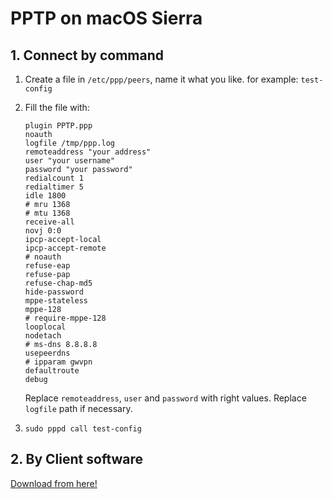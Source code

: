 # PPTP on macOS Sierra

## 1. Connect by command

1. Create a file in `/etc/ppp/peers`, name it what you like. for example: `test-config`

1. Fill the file with:
    ```text
    plugin PPTP.ppp
    noauth
    logfile /tmp/ppp.log
    remoteaddress "your address"
    user "your username"
    password "your password"
    redialcount 1
    redialtimer 5
    idle 1800
    # mru 1368
    # mtu 1368
    receive-all
    novj 0:0
    ipcp-accept-local
    ipcp-accept-remote
    # noauth
    refuse-eap
    refuse-pap
    refuse-chap-md5
    hide-password
    mppe-stateless
    mppe-128
    # require-mppe-128
    looplocal
    nodetach
    # ms-dns 8.8.8.8
    usepeerdns
    # ipparam gwvpn
    defaultroute
    debug
    ```
    
    Replace `remoteaddress`, `user` and `password` with right values.  Replace `logfile` path if necessary.
    
1. `sudo pppd call test-config`


## 2. By Client software

[Download from here!](https://www.flowvpn.com/download-mac/)
